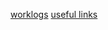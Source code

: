 [worklogs](https://github.com/jiayiliujiayi/work/blob/master/worklogs.md)
[useful links](https://github.com/jiayiliujiayi/work/blob/master/worklogs.md)

